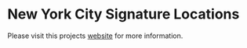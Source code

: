 # New York City Signature Locations

Please visit this projects
[website](https://timothyhelton.github.io/nyc_canvas.html)
for more information.
